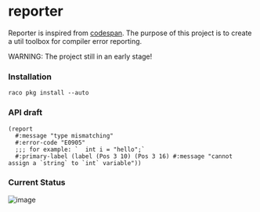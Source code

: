# reporter

Reporter is inspired from [codespan](https://github.com/brendanzab/codespan). The purpose of this project is to create a util toolbox for compiler error reporting.

WARNING: The project still in an early stage!

### Installation

```racket
raco pkg install --auto
```

### API draft

```racket
(report
  #:message "type mismatching"
  #:error-code "E0905"
  ;;; for example: `  int i = "hello";`
  #:primary-label (label (Pos 3 10) (Pos 3 16) #:message "cannot assign a `string` to `int` variable"))
```

### Current Status

![image](https://user-images.githubusercontent.com/22004511/83261463-f3555b80-a1ed-11ea-8048-5b4ff4849f47.png)
